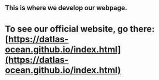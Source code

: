 ## This is where we develop our webpage. 

# To see our official website, go there: [https://datlas-ocean.github.io/index.html](https://datlas-ocean.github.io/index.html)

